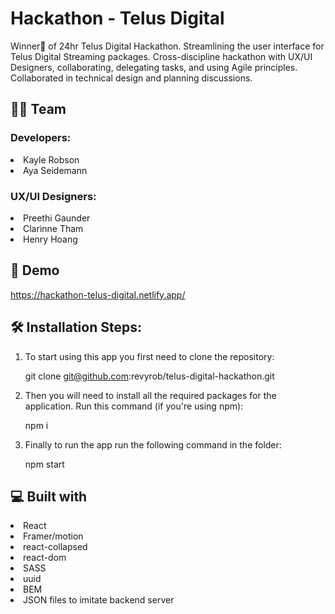 # Hackathon - Telus Digital 
Winner🎉 of 24hr Telus Digital Hackathon.  Streamlining the user interface for Telus Digital Streaming packages. 
Cross-discipline hackathon with UX/UI Designers, collaborating, delegating tasks, and using Agile principles.   Collaborated in technical design and planning discussions.  

## 👩‍💻 Team
### Developers:
<li>Kayle Robson</li>
<li>Aya Seidemann</li>

### UX/UI Designers:
<li>Preethi Gaunder</li>
<li>Clarinne Tham</li>
<li>Henry Hoang</li>

## 🚀 Demo
https://hackathon-telus-digital.netlify.app/

## 🛠️ Installation Steps:
1. To start using this app you first need to clone the repository:

    git clone git@github.com:revyrob/telus-digital-hackathon.git

2. Then you will need to install all the required packages for the application. Run this command (if you're using npm):

    npm i

3. Finally to run the app run the following command in the folder:

    npm start

## 💻 Built with

<li>React</li>
<li>Framer/motion</li>
<li>react-collapsed</li>
<li>react-dom</li>
<li>SASS</li>
<li>uuid</li>
<li>BEM</li>
<li>JSON files to imitate backend server</li>



